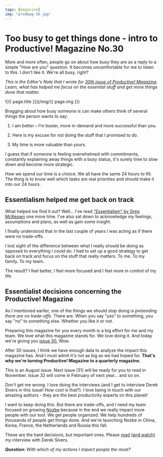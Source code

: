```yaml
---
tags: [magazine]
img: "prodmag-30.jpg"
---
```


# Too busy to get things done - intro to Productive! Magazine No.30

More and more often, people go on about how busy they are as a reply to a simple "How are you" question. It becomes uncomfortable for me to listen to this. I don't like it. We're all busy, right?

*This is the Editor's Note that I wrote for [30th issue of Productive! Magazine][30]. Learn, what has helped me focus on the essential stuff and get more things done that matter.*

<!--More-->

![{{ page.title }}](/img/{{ page.img }})

Bragging about how busy someone is can make others think of several things the person wants to say:

1. I am better – I’m busier, more in-demand and more successful than you.

2. Here is my excuse for not doing the stuff that I promised to do.

3. My time is more valuable than yours.

I guess that if someone is feeling overwhelmed with commitments, constantly explaining away things with a busy status, it's surely time to slow down and become more strategic.

How we spend our time is a choice. We all have the same 24 hours to fill. The thing is to know well which tasks are real priorities and should make it into our 24 hours.

## Essentialism helped me get back on track

What helped me find it out? Well... I've read ["Essentialism" by Greg McKeown](/essentialism) one more time. I've also sat down to acknowledge my feelings, assumptions and plans, as well as gain some insight.

I finally understood that in the last couple of years I was acting as if there were no trade-offs.

I lost sight of the difference between what I really should be doing as opposed to everything I could do. I had to set up a good strategy to get back on track and focus on the stuff that really matters. To me. To my family. To my team. 

The result? I feel better, I feel more focused and I feel more in control of my life.

## Essentialist decisions concerning the Productive! Magazine

As I mentioned earlier, one of the things we should stop doing is *pretending there are no trade-offs*. There are. When you say "yes" to something, you say "no" to something else. Whether you like it or not.

Preparing this magazine for you every month is a big effort for me and my team. We love what this magazine stands for. We love doing it. And today we're giving you [issue 30.][30] Wow.

After 30 issues, I think we have enough data to analyze the impact this magazine has. And I must admit it's not as big as we had hoped for. **That's why we're turning Productive! Magazine to a quarterly magazine.**

This is an August issue. Next issue (31) will be ready for you to read in November. Issue 32 will come in February of next year... and so on.

Don't get me wrong. I love doing the interviews (and I get to interview Derek Sivers in this issue! How cool is that?). I love being in touch with our amazing authors - they are the best productivity experts on this planet!

I want to keep doing this. But there are trade-offs, and I need my team focused on growing [Nozbe][nozbe] because in the end we really impact more people with our tool. We get people organized. We help hundreds of thousands of people get things done. And we're launching Nozbe in China, Korea, France, the Netherlands and Russia this fall.

These are the hard decisions, but important ones. Please [read][read] [(and watch)][watch] my interview with Derek Sivers. 

***Question:*** *With which of my actions I impact people the most?*


[read]: http://productivemag.com/30/interview-with-derek-sivers
[30]: http://productivemag.com/30/
[watch]: /derek-sivers/
[nozbe]: https://nozbe.com/
[ess]: http://gregmckeown.com/essentialism-the-disciplined-pursuit-of-less/ 